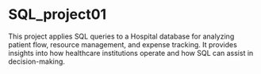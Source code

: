 # SQL_project01
This project applies SQL queries to a Hospital database for analyzing patient flow, resource management, and expense tracking. It provides insights into how healthcare institutions operate and how SQL can assist in decision-making.
